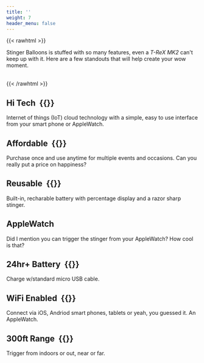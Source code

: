 ```yaml
---
title: ''
weight: 7
header_menu: false
---
```


{{< rawhtml >}}
<p>Stinger Balloons is stuffed with so many features, even a <em>T-ReX MK2</em> can't keep up with it. Here are a few standouts that will help create your wow moment.</p>
<br>
{{< /rawhtml >}}

## Hi Tech &nbsp;{{<icon class="fa fa-robot">}}

Internet of things (IoT) cloud technology with a simple, easy to use interface from your smart phone or AppleWatch.

## Affordable &nbsp;{{<icon class="fa fa-dollar-sign">}}

Purchase once and use anytime for multiple events and occasions. Can you really put a price on happiness?

## Reusable &nbsp;{{<icon class="fa fa-recycle">}}

Built-in, recharable battery with percentage display and a razor sharp stinger.

## AppleWatch

Did I mention you can trigger the stinger from your AppleWatch? How cool is that?

## 24hr+ Battery &nbsp;{{<icon class="fa fa-battery-full">}}

Charge w/standard micro USB cable.

## WiFi Enabled &nbsp;{{<icon class="fa fa-wifi">}}

Connect via iOS, Andriod smart phones, tablets or yeah, you guessed it. An AppleWatch.

## 300ft Range &nbsp;{{<icon class="fas fa-expand-alt">}}

Trigger from indoors or out, near or far.
